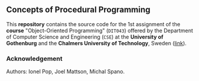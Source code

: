 ## Concepts of Procedural Programming

This **repository** contains the source code for the 1st assignment of the **course** "Object-Oriented Programming" (`DIT043`) offered by the Department of Computer Science and Engineering (`CSE`) at the **University of Gothenburg** and the **Chalmers University of Technology**, Sweden ([link](https://www.gu.se/en/study-gothenburg/object-oriented-programming-dit043)).

### Acknowledgement

Authors: Ionel Pop, Joel Mattson, Michal Spano.
